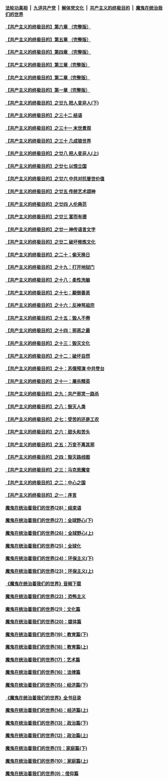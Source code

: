 ####  [法轮功真相](../../../../basic/blob/master/README.md?t=06222131) &nbsp;|&nbsp; [九评共产党](../../../../9ping.md/blob/master/README.md?t=06222131) &nbsp;|&nbsp; [解体党文化](../../../../jtdwh.md/blob/master/README.md?t=06222131)  &nbsp;|&nbsp; [共产主义的终极目的](../../../../gczydzjmd.md/blob/master/README.md?t=06222131) &nbsp;|&nbsp; [魔鬼在统治我们的世界](../../../../mgztzwmdsj.md/blob/master/README.md?t=06222131) 

#### [【共产主义的终极目的】第六章 （完整版）](../pages/nsc422/n11428913.md?t=06222131) 

#### [【共产主义的终极目的】第五章 （完整版）](../pages/nsc422/n11428912.md?t=06222131) 

#### [【共产主义的终极目的】第四章 （完整版）](../pages/nsc422/n11428907.md?t=06222131) 

#### [【共产主义的终极目的】第三章（完整版）](../pages/nsc422/n11428848.md?t=06222131) 

#### [【共产主义的终极目的】第二章（完整版）](../pages/nsc422/n11428831.md?t=06222131) 

#### [【共产主义的终极目的】第一章（完整版）](../pages/nsc422/n11417651.md?t=06222131) 

#### [【共产主义的终极目的】之廿九 把人变非人(下)](../pages/nsc422/n11344140.md?t=06222131) 

#### [【共产主义的终极目的】之三十二 结语](../pages/nsc422/n11360535.md?t=06222131) 

#### [【共产主义的终极目的】之三十一 末世景观](../pages/nsc422/n11351129.md?t=06222131) 

#### [【共产主义的终极目的】之三十 几成狼世界](../pages/nsc422/n11348280.md?t=06222131) 

#### [【共产主义的终极目的】之廿八 把人变非人(上)](../pages/nsc422/n11340492.md?t=06222131) 

#### [【共产主义的终极目的】之廿七 以恨立国](../pages/nsc422/n11336944.md?t=06222131) 

#### [【共产主义的终极目的】之廿六 中共对抗普世价值](../pages/nsc422/n11324785.md?t=06222131) 

#### [【共产主义的终极目的】之廿五 传统艺术颂神](../pages/nsc422/n11296396.md?t=06222131) 

#### [【共产主义的终极目的】之廿四 人伦典范](../pages/nsc422/n11296397.md?t=06222131) 

#### [【共产主义的终极目的】之廿三 富而有德](../pages/nsc422/n11283598.md?t=06222131) 

#### [【共产主义的终极目的】之廿一 神传语言文字](../pages/nsc422/n11263265.md?t=06222131) 

#### [【共产主义的终极目的】之廿二 破坏修炼文化](../pages/nsc422/n11245728.md?t=06222131) 

#### [【共产主义的终极目的】之二十：偷天换日](../pages/nsc422/n11238846.md?t=06222131) 

#### [【共产主义的终极目的】之十九：打开地狱门](../pages/nsc422/n11206376.md?t=06222131) 

#### [【共产主义的终极目的】之十八：柔性洗脑](../pages/nsc422/n11199994.md?t=06222131) 

#### [【共产主义的终极目的】之十七：颠倒善恶](../pages/nsc422/n11179782.md?t=06222131) 

#### [【共产主义的终极目的】之十六：反神骂祖宗](../pages/nsc422/n11166798.md?t=06222131) 

#### [【共产主义的终极目的】之十五：毁人不倦](../pages/nsc422/n11166792.md?t=06222131) 

#### [【共产主义的终极目的】之十四：邪恶之最](../pages/nsc422/n11150249.md?t=06222131) 

#### [【共产主义的终极目的】之十三：毁灭文化](../pages/nsc422/n11135227.md?t=06222131) 

#### [【共产主义的终极目的】之十二：破坏自然](../pages/nsc422/n11135214.md?t=06222131) 

#### [【共产主义的终极目的】之十：苏俄预演 中共登台](../pages/nsc422/n11118424.md?t=06222131) 

#### [【共产主义的终极目的】之十一：屠杀精英](../pages/nsc422/n11118442.md?t=06222131) 

#### [【共产主义的终极目的】之九：共产邪灵一路杀](../pages/nsc422/n11114139.md?t=06222131) 

#### [【共产主义的终极目的】之八：毁灭人类](../pages/nsc422/n11108503.md?t=06222131) 

#### [【共产主义的终极目的】之七：受苦的还是工农](../pages/nsc422/n11101809.md?t=06222131) 

#### [【共产主义的终极目的】之六：甜头和苦头](../pages/nsc422/n11096971.md?t=06222131) 

#### [【共产主义的终极目的】之五：万变不离其邪](../pages/nsc422/n11091285.md?t=06222131) 

#### [【共产主义的终极目的】之四：毁灭路线图](../pages/nsc422/n11086284.md?t=06222131) 

#### [【共产主义的终极目的】之三：马克思魔变](../pages/nsc422/n11061941.md?t=06222131) 

#### [【共产主义的终极目的】之二：中心之国](../pages/nsc422/n11047728.md?t=06222131) 

#### [【共产主义的终极目的】之一：序言](../pages/nsc422/n11086077.md?t=06222131) 

#### [魔鬼在统治着我们的世界(28)：结束语](../pages/nsc422/n10936246.md?t=06222131) 

#### [魔鬼在统治着我们的世界(27)：全球野心(下)](../pages/nsc422/n10928319.md?t=06222131) 

#### [魔鬼在统治着我们的世界(26)：全球野心(上)](../pages/nsc422/n10900318.md?t=06222131) 

#### [魔鬼在统治着我们的世界(25)：全球化](../pages/nsc422/n10788205.md?t=06222131) 

#### [魔鬼在统治着我们的世界(24)：环保主义(下)](../pages/nsc422/n10695307.md?t=06222131) 

#### [魔鬼在统治着我们的世界(23)：环保主义(上)](../pages/nsc422/n10688613.md?t=06222131) 

#### [《魔鬼在统治着我们的世界》音频下载](../pages/nsc422/n10635553.md?t=06222131) 

#### [魔鬼在统治着我们的世界(22)：恐怖主义](../pages/nsc422/n10614727.md?t=06222131) 

#### [魔鬼在统治着我们的世界(21)：文化篇](../pages/nsc422/n10597706.md?t=06222131) 

#### [魔鬼在统治着我们的世界(20)：媒体篇](../pages/nsc422/n10586579.md?t=06222131) 

#### [魔鬼在统治着我们的世界(19)：教育篇(下)](../pages/nsc422/n10564808.md?t=06222131) 

#### [魔鬼在统治着我们的世界(18)：教育篇(上)](../pages/nsc422/n10526970.md?t=06222131) 

#### [魔鬼在统治着我们的世界(17)：艺术篇](../pages/nsc422/n10499093.md?t=06222131) 

#### [魔鬼在统治着我们的世界(16)：法律篇](../pages/nsc422/n10485969.md?t=06222131) 

#### [魔鬼在统治着我们的世界(15)：经济篇(下)](../pages/nsc422/n10469975.md?t=06222131) 

#### [《魔鬼在统治着我们的世界》全书目录](../pages/nsc422/n10464261.md?t=06222131) 

#### [魔鬼在统治着我们的世界(14)：经济篇(上)](../pages/nsc422/n10457370.md?t=06222131) 

#### [魔鬼在统治着我们的世界(13)：政治篇(下)](../pages/nsc422/n10448270.md?t=06222131) 

#### [魔鬼在统治着我们的世界(12)：政治篇(上)](../pages/nsc422/n10444576.md?t=06222131) 

#### [魔鬼在统治着我们的世界(11)：家庭篇(下)](../pages/nsc422/n10440961.md?t=06222131) 

#### [魔鬼在统治着我们的世界(10)：家庭篇(上)](../pages/nsc422/n10435448.md?t=06222131) 

#### [魔鬼在统治着我们的世界(9)：信仰篇](../pages/nsc422/n10432159.md?t=06222131) 

